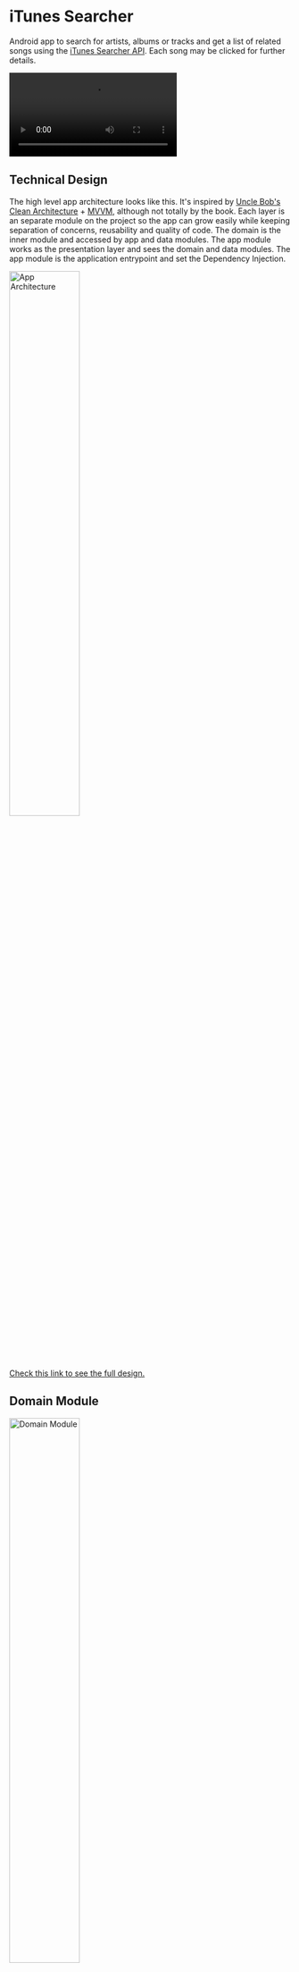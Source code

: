 # iTunes Searcher
Android app to search for artists, albums or tracks and get a list of related songs using the [iTunes Searcher API](https://developer.apple.com/library/archive/documentation/AudioVideo/Conceptual/iTuneSearchAPI/Searching.html#//apple_ref/doc/uid/TP40017632-CH5-SW1). Each song may be clicked for further details.


<video src="https://user-images.githubusercontent.com/6539610/196914924-6cbdc0c1-9a8b-4709-b254-d998d4a35ff5.mp4"> </video>


## Technical Design
The high level app architecture looks like this. It's inspired by [Uncle Bob's Clean Architecture](https://blog.cleancoder.com/uncle-bob/2012/08/13/the-clean-architecture.html) + [MVVM](https://developer.android.com/topic/architecture), although not totally by the book. Each layer is an separate module on the project so the app can grow easily while keeping separation of concerns, reusability and quality of code. The domain is the inner module and accessed by app and data modules. The app module works as the presentation layer and sees the domain and data modules. The app module is the application entrypoint and set the Dependency Injection.



<img src="readme_assets/technical_design.png" alt="App Architecture" height="50%"/>

[Check this link to see the full design.](https://drive.google.com/file/d/1qRgH6Jz-X8WToYr7I5vm8GwoBeCpAKiS/view?usp=sharing)

## Domain Module

<img src="readme_assets/domain_packages.png" alt="Domain Module" height="50%"/>

The domain module is a pure kotlin module with the abstractation of business logic. It has no Android-related dependency. It's the inner module in clean architecture and is seen by app and data modules, but does see them.

- UseCases: makes the necessary calls from the repositories and get it ready to the UI. GetResultsUseCase calls the necessary method from the ItunesSearcherRepository and may add aditional logic.
- Entities: basically the app models. The domain Entity is read to be used at the app/presentation layer, but it's mapped from the network entity in data module first
- Repositories: interface to get the data from the data module. ItunesSearcherRepository does the job.
- CustomResponse: API responses wrapper (Success or Failure)
- Extensions: takes advantaged from Kotlin extensions features to write custom functions to existing classes. At domain we have useful extensions for String and Double to be used app-wide, supporting the business logic.

## Data Module

<img src="readme_assets/data_packages.png" alt="Data Module" height="50%"/>

The data module is responsible for all data sources that the app relies on, that could be either local or remote. For now the first and only data source is the [iTunes Searcher API](https://developer.apple.com/library/archive/documentation/AudioVideo/Conceptual/iTuneSearchAPI/Searching.html#//apple_ref/doc/uid/TP40017632-CH5-SW1).

- ITunesSearcherRepositoryImpl: the data module makes the actual implementation of the Repository interface. From there the API services are called.
- ItunesSearcherService: service with the contract to fetch data from the API.
- Responses: network entities to map the JSON objects from the API using Moshi. It comes raw from the API, just with few property name changes.
- Mappers: functions to map a network entity to a domain entity (that's better suited to be used in the app)
- NetworkModule: define the Dependency Injection for network and repository calls.


## App Module

<img src="readme_assets/app_packages.png" alt="App Module" height="50%"/>

The app module is the starting point to the app and works as the presentation layer to handle all UI logic and design. To do so, a MVVM approach is used. The app module also takes care of the Dependency Injection for all layers through the MainApplication class. It takes advantage from modern Android Jetpack libraries, Kotlin features and SOLID concepts to deliver clean and efficient code.

Each feature may have several packages under it, with activity, viewmodel. fragments, adapters, listeners and so on.

- Activities: each Activity is an app screen to interact with the user and runs along with the app lifecycle. DataBinding is used to populate views with data from ViewModel with reactive programming + MutableStateFlow. The Activity is a dumb view with its state controlled by ViewModel. MainActivity is the only Activity so far, but it could easily grow. It relies on data binding and reactive programming with MutableStateFlow to listen to ViewModel properties. 
- Fragments: each Fragment is an encapsulated component attached to an Activity, a smaller part of the view. Also uses DataBinding to observe data from ViewModel. Now we have TrackDetailsBottomSheetFragment to show the details of a clicked song.
- ViewModel: a ViewModel class is responsible for all the view logic and data, handling and managing all UI-related data. The ViewModel is aware of the view's lifecycle. It calls the UseCases from domain layer and handle all the data flow to be observed by the views with the help of Coroutines. MainViewModel is the main only viewmodel so far and calls GetResultsUseCase. It has a holder class MainViewModelState with MutableStateFlow properties.
- Adapters: implementation of RecyclerView.Adapter and manages all the logic to deal with RecyclerView lists. It has rules to bind each element of an array (with DataBinding) at every position. There's an adittional ViewHolder class for each adapter with rules to bind an individual item.
- MainApplication: the start of everything. Deals with app-wide state and injects the dependency with Koin from AppModule and NetworkModule
- Base classes: abstract classes to be reused by activities and viewmodels (additional base classes may be implemented later)
- Extensions: takes advantaged from Kotlin extensions features to write custom functions to existing classes. At app module we have extensions that are meant for presentation layer.
- Components: data classes to set everything up for UI components. So far we have RecyclerComponent to create RecyclerView with a given adapter and other configurations.

## Tests

Some unit tests were written to check some functionalities, like mappers (network entity to domain entity) and extension functions. Additional tests will be implemented to cover ViewModel, Repository and UseCase.

<img src="readme_assets/unit_tests_classes.png" alt="Tests" height="50%" />


## Stack
- Coded in [Kotlin](https://kotlinlang.org)
- UI and Android-related libraries from [Android Jetpack](https://developer.android.com/jetpack)
- Network calls with [Retrofit](https://github.com/square/retrofit)
- JSON parsing with [Moshi](https://github.com/square/moshi)
- Concurrency with [Coroutines & Flows](https://kotlin.github.io/kotlinx.coroutines/)
- Dependency Injection with [Koin](https://insert-koin.io/)
- Async image loading with [Coil](https://coil-kt.github.io/coil/) 

## Next steps
- [ ] Create reusable themes and styles for the app layouts

- [ ] Make the app looks better improving UI/UX

- [ ] Create a embedded player to play the 30-second song from previewUrl property  

- [ ] Map API errors 

- [ ] Enhance unit tests coverage

## 📃 License

```
MIT License

Copyright (c) 2022 Miguel Freitas

Permission is hereby granted, free of charge, to any person obtaining a copy
of this software and associated documentation files (the "Software"), to deal
in the Software without restriction, including without limitation the rights
to use, copy, modify, merge, publish, distribute, sublicense, and/or sell
copies of the Software, and to permit persons to whom the Software is
furnished to do so, subject to the following conditions:

The above copyright notice and this permission notice shall be included in all
copies or substantial portions of the Software.

THE SOFTWARE IS PROVIDED "AS IS", WITHOUT WARRANTY OF ANY KIND, EXPRESS OR
IMPLIED, INCLUDING BUT NOT LIMITED TO THE WARRANTIES OF MERCHANTABILITY,
FITNESS FOR A PARTICULAR PURPOSE AND NONINFRINGEMENT. IN NO EVENT SHALL THE
AUTHORS OR COPYRIGHT HOLDERS BE LIABLE FOR ANY CLAIM, DAMAGES OR OTHER
LIABILITY, WHETHER IN AN ACTION OF CONTRACT, TORT OR OTHERWISE, ARISING FROM,
OUT OF OR IN CONNECTION WITH THE SOFTWARE OR THE USE OR OTHER DEALINGS IN THE
SOFTWARE.
```
